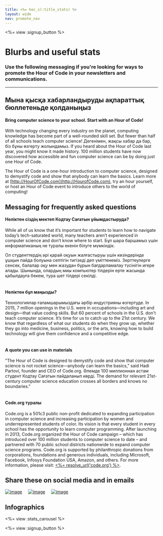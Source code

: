 ```yaml
---
title: <%= hoc_s(:title_stats) %>
layout: wide
nav: promote_nav
---
```



<a id="blurb"></a>

<%= view :signup_button %>

# Blurbs and useful stats

### Use the following messaging if you're looking for ways to promote the Hour of Code in your newsletters and communications.

---

## Мына қысқа хабарландыруды ақпараттық бюллетеньде қолданыңыз

#### Bring computer science to your school. Start with an Hour of Code!

With technology changing every industry on the planet, computing knowledge has become part of a well-rounded skill set. But fewer than half of all schools teach computer science! Дегенімен, жақсы хабар да бар, біз бұны өзгерту жолындамыз. If you heard about the Hour of Code last year, you might know it made history. 100 million students have now discovered how accessible and fun computer science can be by doing just one Hour of Code.

The Hour of Code is a one-hour introduction to computer science, designed to demystify code and show that anybody can learn the basics. Learn more at [http://HourOfCode.com](http://HourofCode.com), try an hour yourself, or host an Hour of Code event to introduce others to the world of computing!

## Messaging for frequently asked questions

#### Неліктен сіздің мектеп Кодтау Сағатын ұйымдастыруда?

While all of us know that it’s important for students to learn how to navigate today’s tech-saturated world, many teachers aren’t experienced in computer science and don’t know where to start. Бұл шара баршамыз үшін информатиканың не туралы екенін білуге мүмкіндік.

Ол студенттердің әрі қарай оқуын жалғастыруы үшін көзіндерінде ұшқын пайда болуына септігін тигізеді деп үміттенеміз. Зерттеулерге сенсек, балалар оқу мен жазудан бұрын бағдарламалау түсінігін игере алады. Шынында, олардың миы компьютер тілдерін ерте жасында қабылдауға бекем, тура шет тілдері секілді. <br /> <br />

#### Неліктен бұл маңызды?

Технологиялар ғаламшарымыздағы әрбір индустрияны өзгертуде. In 2015, 7 million openings in the U.S. were in occupations—including art and design—that value coding skills. But 60 percent of schools in the U.S. don't teach computer science. It’s time for us to catch up to the 21st century. We know that regardless of what our students do when they grow up, whether they go into medicine, business, politics, or the arts, knowing how to build technology will give them confidence and a competitive edge. <br /> <br />

#### A quote you can use in materials

"The Hour of Code is designed to demystify code and show that computer science is not rocket science—anybody can learn the basics," said Hadi Partovi, founder and CEO of Code.org. Әлемде 100 миллионнан астам студент Кодтау Сағатын пайдаланып көрді. The demand for relevant 21st-century computer science education crosses all borders and knows no boundaries." <br /> <br />

#### Code.org туралы

Code.org is a 501c3 public non-profit dedicated to expanding participation in computer science and increasing participation by women and underrepresented students of color. Its vision is that every student in every school has the opportunity to learn computer programming. After launching in 2013, Code.org organized the Hour of Code campaign – which has introduced over 100 million students to computer science to date – and partnered with 70 public school districts nationwide to expand computer science programs. Code.org is supported by philanthropic donations from corporations, foundations and generous individuals, including Microsoft, Facebook, Infosys Foundation USA, Amazon, and others. For more information, please visit: [<%= resolve_url('code.org') %>](<%= resolve_url('https://code.org') %>).

## Share these on social media and in emails

[![image](/images/social-media//fit-250/social-1.png)](/images/social-media/social-1.png)&nbsp;&nbsp;&nbsp;&nbsp; [![image](/images/social-media/fit-250/social-2.png)](/images/social-media/social-2.png)&nbsp;&nbsp;&nbsp;&nbsp; [![image](/images/social-media/fit-250/social-3.png)](/images/social-media/social-3.png)&nbsp;&nbsp;&nbsp;&nbsp;

<a id="infographics"></a>

## Infographics

<%= view :stats_carousel %>

<%= view :signup_button %>